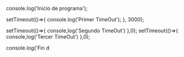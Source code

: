 console.log('Inicio de programa');

setTimeout(()=>{
    console.log('Primer TimeOut');
}, 3000);

setTimeout(()=>{
    console,log('Segundo TimeOut')
},0);
setTimeout(()=>{
    console,log('Tercer TimeOut')
},0);

console.log('Fin d

